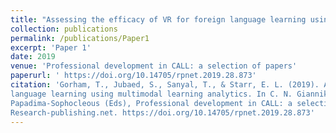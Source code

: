 ```yaml
---
title: "Assessing the efficacy of VR for foreign language learning using multimodal learning analytics"
collection: publications
permalink: /publications/Paper1
excerpt: 'Paper 1'
date: 2019
venue: 'Professional development in CALL: a selection of papers'
paperurl: ' https://doi.org/10.14705/rpnet.2019.28.873'
citation: 'Gorham, T., Jubaed, S., Sanyal, T., & Starr, E. L. (2019). Assessing the efficacy of VR for foreign
language learning using multimodal learning analytics. In C. N. Giannikas, E. Kakoulli Constantinou & S.
Papadima-Sophocleous (Eds), Professional development in CALL: a selection of papers (pp. 101–116).
Research-publishing.net. https://doi.org/10.14705/rpnet.2019.28.873'
---
```

